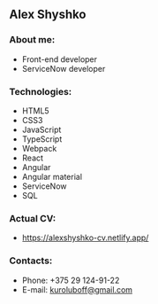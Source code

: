 ## Alex Shyshko
### About me:
- Front-end developer
- ServiceNow developer
### Technologies:
- HTML5
- CSS3
- JavaScript
- TypeScript
- Webpack
- React
- Angular
- Angular material
- ServiceNow
- SQL
### Actual CV:
- https://alexshyshko-cv.netlify.app/
### Contacts:
- Phone: +375 29 124-91-22
- E-mail: kuroluboff@gmail.com

<!--
**AlexShyshko/AlexShyshko** is a ✨ _special_ ✨ repository because its `README.md` (this file) appears on your GitHub profile.

Here are some ideas to get you started:

- 🔭 I’m currently working on ...
- 🌱 I’m currently learning ...
- 👯 I’m looking to collaborate on ...
- 🤔 I’m looking for help with ...
- 💬 Ask me about ...
- 📫 How to reach me: ...
- 😄 Pronouns: ...
- ⚡ Fun fact: ...
-->
